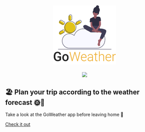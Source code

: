<h1 align="center">
    <img alt="GoWeather" src="./.github/logo.png" width="200px" />
</h1>

<p align="center">
  <a href="https://app.codacy.com/manual/Schlickmann/weather-app?utm_source=github.com&utm_medium=referral&utm_content=Schlickmann/weather-app&utm_campaign=Badge_Grade_Dashboard">
    <img src="https://api.codacy.com/project/badge/Grade/59abc83b44794efbb495ef0e382de3b5"/>
  </a>
<p>

## 🏖 Plan your trip according to the weather forecast 🌞🌚

<p>
Take a look at the GoWeather app before leaving home 🚗
</p>


[Check it out](https://weather-schlickmann.netlify.com/)
